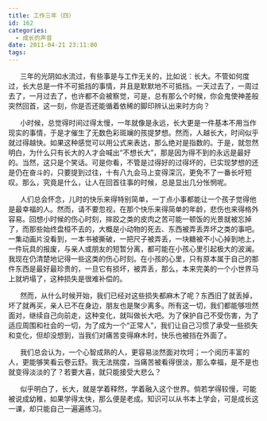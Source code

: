 ```yaml
---
title: 工作三年（四）
id: 162
categories:
  - 成长的声音
date: 2011-04-21 23:11:00
tags:
---
```


&nbsp;&nbsp;&nbsp;&nbsp;&nbsp; 三年的光阴如水流过，有些事是与工作无关的，比如说：长大。不管如何度过，长大总是一件不可抵挡的事情，并且是默默地不可抵挡。一天过去了，一周过去了，一月过去了，也许都不会被察觉，可是，总有那么个时候，你会鬼使神差般突然回首，这一刻，你是否还能循着依稀的脚印辨认出来时方向？

&nbsp;&nbsp;&nbsp;&nbsp;&nbsp; 小时候，总觉得时间过得太慢，一年就像是永远，长大更是一件基本不用当作现实的事情，于是才催生了无数色彩斑斓的孩提梦想。然而，人越长大，时间似乎就过得越快。如果这种感觉可以用公式来表达，那么绝对是指数的。于是，就忽然明白，为什么只有长大的人才会喊出&ldquo;不想长大&rdquo;，那是因为得不到的永远是最好的。当然，这只是个笑话。可是你看，不管是过得好的过得坏的，已实现梦想的还是仍在奋斗的，只要提到过往，十有八九会马上变得深沉，更免不了一番长吁短叹。那么，究竟是什么，让人在回首往事的时候，总是显出几分怅惘呢。

&nbsp;&nbsp;&nbsp;&nbsp;&nbsp; 人们总会怀念，儿时的快乐来得特别简单，一丁点小事都能让一个孩子觉得他是最幸福的人。然而，请不要忽视，在那个快乐来得简单的年龄，悲伤也来得格外容易。回想小时候的伤心时刻，摔跤之类的皮肉之苦可能一顿饭的光景就被忘掉了，而那些始终盘桓不去的，大概是小动物的死去、东西被弄丢弄坏之类的事吧。一集动画片没看到，一本书被撕破，一把尺子被弄丢，一块糖被不小心掉到地上，一件玩具的报废，与亲人或朋友的短暂分离，都可能在小孩心里引起极大的波澜。我现在仍清楚地记得一些这类的伤心时刻。在小孩的心里，只有原本属于自己的那件东西是最好最珍贵的，一旦它有损坏，被弄丢，那么，本来完美的一个小世界马上就坍塌了，这种损失是很难补偿的。

&nbsp;&nbsp;&nbsp;&nbsp;&nbsp; 然而，从什么时候开始，我们已经对这些损失都麻木了呢？东西旧了就丢掉，坏了就再买，亲人已不在身边，朋友也是聚少离多。所有这一切，我们都能够坦然面对，继续自己向前走，这种变化，就叫做长大吧。为了保护自己不受伤害，为了适应周围和社会的一切，为了成为一个&ldquo;正常人&rdquo;，我们让自己习惯了承受一些损失和变化，但却没想到，当我们对痛苦变得麻木时，快乐也被挡在外面了。

&nbsp;&nbsp;&nbsp;&nbsp;&nbsp; 我们总会认为，一个心智成熟的人，更容易淡然面对坎坷；一个阅历丰富的人，更能够笑看云卷云舒。我无法揣度，当痛苦被看得很淡，那么幸福，是不是也就变得淡淡的了？若要大喜，就只能接受大悲么？

&nbsp;&nbsp;&nbsp;&nbsp;&nbsp; 似乎明白了，长大，就是学着释然，学着融入这个世界。倘若学得较慢，可能被说成幼稚，如果学得太快，那么便是老成。知识可以从书本上学会，可是成长这一课，却只能自己一遍遍练习。